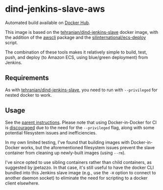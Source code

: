 # dind-jenkins-slave-aws

Automated build available on [Docker Hub](https://hub.docker.com/r/turley/dind-jenkins-slave-aws/).

This image is based on the [tehranian/dind-jenkins-slave](https://hub.docker.com/r/tehranian/dind-jenkins-slave/) docker image, with the addition of the [awscli](http://packages.ubuntu.com/trusty/admin/awscli) package and the [silinternational/ecs-deploy](https://github.com/silinternational/ecs-deploy) script.

The combination of these tools makes it relatively simple to build, test, push, and deploy (to Amazon ECS, using blue/green deployment) from Jenkins. 

## Requirements

As with [tehranian/dind-jenkins-slave](https://hub.docker.com/r/tehranian/dind-jenkins-slave/), you need to run with `--privileged` for nested docker to work.

## Usage

See the [parent instructions](https://github.com/tehranian/dind-jenkins-slave). Please note that using Docker-in-Docker for CI is [discouraged](http://jpetazzo.github.io/2015/09/03/do-not-use-docker-in-docker-for-ci/) due to the need for the `--privileged` flag, along with some potential filesystem issues and inefficiencies.

In my own limited testing, I've found that building images with Docker-in-Docker works, but the aforementioned filesystem issues prevent the slave container from cleaning up newly-built images (using `--rm`).

I've since opted to use sibling containers rather than child containers, as suggested by jpetazzo. In that case, it's still useful to have the docker CLI bundled into this Jenkins slave image (e.g., use the `-H` option to connect to another daemon socket) to eliminate the need for scripting to a docker client elsewhere.